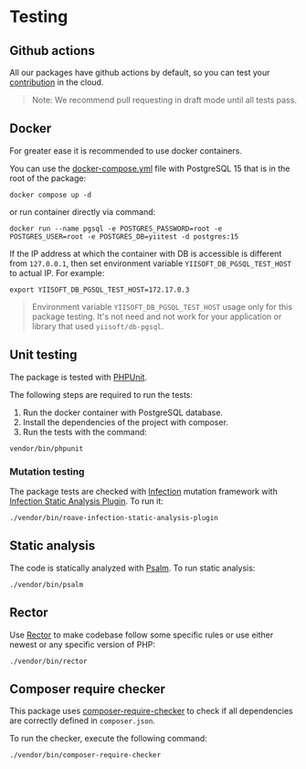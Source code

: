 # Testing

## Github actions

All our packages have github actions by default, so you can test your [contribution](https://github.com/yiisoft/db-pgsql/blob/master/.github/CONTRIBUTING.md) in the cloud.

> Note: We recommend pull requesting in draft mode until all tests pass.

## Docker

For greater ease it is recommended to use docker containers. 

You can use the [docker-compose.yml](https://docs.docker.com/compose/compose-file/) file with PostgreSQL 15 
that is in the root of the package:

```shell
docker compose up -d
```

or run container directly via command:

```shell
docker run --name pgsql -e POSTGRES_PASSWORD=root -e POSTGRES_USER=root -e POSTGRES_DB=yiitest -d postgres:15
```

If the IP address at which the container with DB is accessible is different from `127.0.0.1`, then set environment variable
`YIISOFT_DB_PGSQL_TEST_HOST` to actual IP. For example:

```shell
export YIISOFT_DB_PGSQL_TEST_HOST=172.17.0.3
````

> Environment variable `YIISOFT_DB_PGSQL_TEST_HOST` usage only for this package testing. It's not need and not work for
> your application or library that used `yiisoft/db-pgsql`.

## Unit testing

The package is tested with [PHPUnit](https://phpunit.de/).

The following steps are required to run the tests:

1. Run the docker container with PostgreSQL database.
2. Install the dependencies of the project with composer.
3. Run the tests with the command:

```shell
vendor/bin/phpunit
```

### Mutation testing

The package tests are checked with [Infection](https://infection.github.io/) mutation framework with
[Infection Static Analysis Plugin](https://github.com/Roave/infection-static-analysis-plugin). To run it:

```shell
./vendor/bin/roave-infection-static-analysis-plugin
```

## Static analysis

The code is statically analyzed with [Psalm](https://psalm.dev/). To run static analysis:

```shell
./vendor/bin/psalm
```

## Rector

Use [Rector](https://github.com/rectorphp/rector) to make codebase follow some specific rules or 
use either newest or any specific version of PHP: 

```shell
./vendor/bin/rector
```

## Composer require checker

This package uses [composer-require-checker](https://github.com/maglnet/ComposerRequireChecker) to check if all dependencies are correctly defined in `composer.json`.

To run the checker, execute the following command:

```shell
./vendor/bin/composer-require-checker
```
